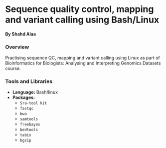 # Sequence quality control, mapping and variant calling using Bash/Linux
#### By Shahd Alaa  

### Overview
Practising sequence QC, mapping and variant calling using Linux as part of Bioinformatics for Biologists: Analysing and Interpreting Genomics Datasets course.

### Tools and Libraries
- **Language:** Bash/linux
- **Packages:** 
  - `Sra-tool kit`
  - `fastqc`
  - `bwa`
  - `samtools`
  - `freebayes`
  - `bedtools`
  - `tabix`
  - `bgzip`
